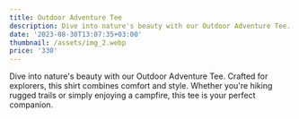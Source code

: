```yaml
---
title: Outdoor Adventure Tee
description: Dive into nature's beauty with our Outdoor Adventure Tee.
date: '2023-08-30T13:07:35+03:00'
thumbnail: /assets/img_2.webp
price: '330'
---
```

Dive into nature's beauty with our Outdoor Adventure Tee. Crafted for explorers, this shirt combines comfort and style. Whether you're hiking rugged trails or simply enjoying a campfire, this tee is your perfect companion.
